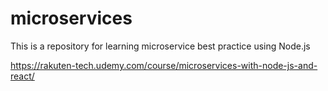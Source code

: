 # microservices
This is a repository for learning microservice best practice using Node.js

https://rakuten-tech.udemy.com/course/microservices-with-node-js-and-react/
